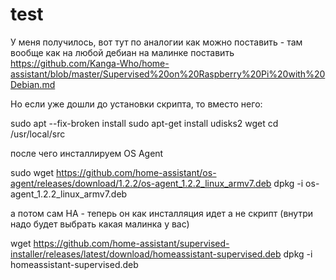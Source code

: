 # test

У меня получилось, вот тут по аналогии как можно поставить - там вообще как на любой дебиан на малинке поставить  https://github.com/Kanga-Who/home-assistant/blob/master/Supervised%20on%20Raspberry%20Pi%20with%20Debian.md 

Но если уже дошли до установки скрипта, то вместо него:

sudo apt --fix-broken install
sudo apt-get install udisks2 wget
cd /usr/local/src   

после чего инсталлируем OS Agent

sudo wget https://github.com/home-assistant/os-agent/releases/download/1.2.2/os-agent_1.2.2_linux_armv7.deb
dpkg -i os-agent_1.2.2_linux_armv7.deb

а потом сам HA - теперь он как инсталляция идет а не скрипт (внутри надо будет выбрать какая малинка у вас)

wget https://github.com/home-assistant/supervised-installer/releases/latest/download/homeassistant-supervised.deb
dpkg -i homeassistant-supervised.deb
